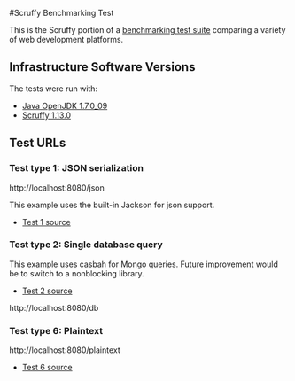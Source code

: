 #Scruffy Benchmarking Test

This is the Scruffy portion of a [benchmarking test suite](../) comparing a variety of web development platforms.

## Infrastructure Software Versions

The tests were run with:

* [Java OpenJDK 1.7.0_09](http://openjdk.java.net/)
* [Scruffy 1.13.0](http://scruffy-project.github.io/)

## Test URLs

### Test type 1: JSON serialization

http://localhost:8080/json

This example uses the built-in Jackson for json support.

* [Test 1 source](src/main/scala/scruffy/examples/Test1Endpoint.scala)

### Test type 2: Single database query

This example uses casbah for Mongo queries. Future improvement would be to switch to a nonblocking library.

* [Test 2 source](src/main/scala/scruffy/examples/Test2Endpoint.scala)

http://localhost:8080/db

### Test type 6: Plaintext

http://localhost:8080/plaintext

* [Test 6 source](src/main/scala/scruffy/examples/Test6Endpoint.scala)